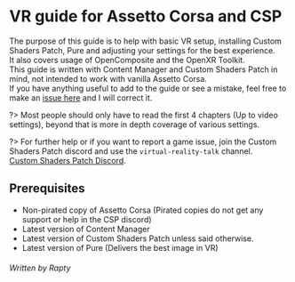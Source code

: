 # VR guide for Assetto Corsa and CSP

The purpose of this guide is to help with basic VR setup, installing Custom Shaders Patch, Pure and adjusting your settings for the best experience.  
It also covers usage of OpenComposite and the OpenXR Toolkit.  
This guide is written with Content Manager and Custom Shaders Patch in mind, not intended to work with vanilla Assetto Corsa.  
If you have anything useful to add to the guide or see a mistake, feel free to make an [issue here](https://github.com/Raptyyy/vr-guide/issues) and I will correct it.  

?> Most people should only have to read the first 4 chapters (Up to video settings), beyond that is more in depth coverage of various settings.

?> For further help or if you want to report a game issue, join the Custom Shaders Patch discord and use the `virtual-reality-talk` channel. <br> [Custom Shaders Patch Discord](https://discord.gg/zN4XtmZ4Jf).

## Prerequisites
- Non-pirated copy of Assetto Corsa (Pirated copies do not get any support or help in the CSP discord)
- Latest version of Content Manager  
- Latest version of Custom Shaders Patch unless said otherwise.  
- Latest version of Pure (Delivers the best image in VR)  


###### Written by Rapty
